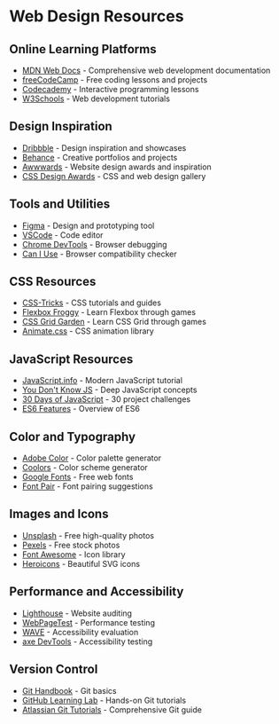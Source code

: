 # Web Design Resources

## Online Learning Platforms
- [MDN Web Docs](https://developer.mozilla.org/) - Comprehensive web development documentation
- [freeCodeCamp](https://www.freecodecamp.org/) - Free coding lessons and projects
- [Codecademy](https://www.codecademy.com/) - Interactive programming lessons
- [W3Schools](https://www.w3schools.com/) - Web development tutorials

## Design Inspiration
- [Dribbble](https://dribbble.com/) - Design inspiration and showcases
- [Behance](https://www.behance.net/) - Creative portfolios and projects
- [Awwwards](https://www.awwwards.com/) - Website design awards and inspiration
- [CSS Design Awards](https://www.cssdesignawards.com/) - CSS and web design gallery

## Tools and Utilities
- [Figma](https://www.figma.com/) - Design and prototyping tool
- [VSCode](https://code.visualstudio.com/) - Code editor
- [Chrome DevTools](https://developers.google.com/web/tools/chrome-devtools) - Browser debugging
- [Can I Use](https://caniuse.com/) - Browser compatibility checker

## CSS Resources
- [CSS-Tricks](https://css-tricks.com/) - CSS tutorials and guides
- [Flexbox Froggy](https://flexboxfroggy.com/) - Learn Flexbox through games
- [CSS Grid Garden](https://cssgridgarden.com/) - Learn CSS Grid through games
- [Animate.css](https://animate.style/) - CSS animation library

## JavaScript Resources
- [JavaScript.info](https://javascript.info/) - Modern JavaScript tutorial
- [You Don't Know JS](https://github.com/getify/You-Dont-Know-JS) - Deep JavaScript concepts
- [30 Days of JavaScript](https://github.com/wesbos/JavaScript30) - 30 project challenges
- [ES6 Features](https://github.com/lukehoban/es6features) - Overview of ES6

## Color and Typography
- [Adobe Color](https://color.adobe.com/) - Color palette generator
- [Coolors](https://coolors.co/) - Color scheme generator
- [Google Fonts](https://fonts.google.com/) - Free web fonts
- [Font Pair](https://fontpair.co/) - Font pairing suggestions

## Images and Icons
- [Unsplash](https://unsplash.com/) - Free high-quality photos
- [Pexels](https://www.pexels.com/) - Free stock photos
- [Font Awesome](https://fontawesome.com/) - Icon library
- [Heroicons](https://heroicons.com/) - Beautiful SVG icons

## Performance and Accessibility
- [Lighthouse](https://developers.google.com/web/tools/lighthouse) - Website auditing
- [WebPageTest](https://www.webpagetest.org/) - Performance testing
- [WAVE](https://wave.webaim.org/) - Accessibility evaluation
- [axe DevTools](https://www.deque.com/axe/devtools/) - Accessibility testing

## Version Control
- [Git Handbook](https://guides.github.com/introduction/git-handbook/) - Git basics
- [GitHub Learning Lab](https://lab.github.com/) - Hands-on Git tutorials
- [Atlassian Git Tutorials](https://www.atlassian.com/git/tutorials) - Comprehensive Git guide